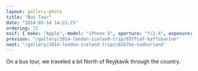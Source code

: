 ```yaml
---
layout: gallery-photo
title: "Bus Tour"
date: "2014-03-14 14:21:25"
ordering: 72
exif: { make: "Apple", model: "iPhone 5", aperture: "f/2.4", exposure: "1/502" }
previous: "/gallery/2014-london-iceland-trip/037fcaf-kaffibarinn"
next: "/gallery/2014-london-iceland-trip/c8267be-sudhurland"
---
```


On a bus tour, we traveled a bit North of Reyjkavik through the country.
